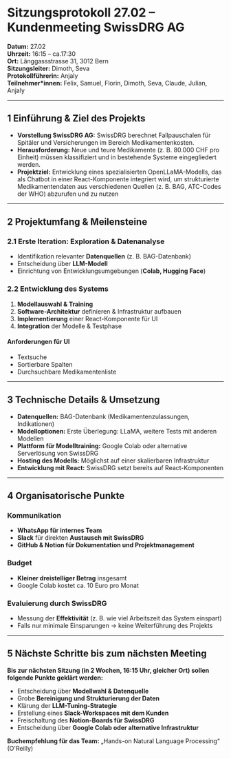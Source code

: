 #  Sitzungsprotokoll 27.02  – Kundenmeeting SwissDRG AG

**Datum:**   27.02 <br>
**Uhrzeit:** 16:15 – ca.17:30 <br>
**Ort:**   Länggassstrasse 31, 3012 Bern <br>
**Sitzungsleiter:** Dimoth, Seva <br>
**Protokollführerin:** Anjaly  <br>
**Teilnehmer*innen:** Felix, Samuel, Florin, Dimoth, Seva, Claude, Julian, Anjaly

---

## 1️ Einführung & Ziel des Projekts
- **Vorstellung SwissDRG AG:** SwissDRG berechnet Fallpauschalen für Spitäler und Versicherungen im Bereich Medikamentenkosten.
- **Herausforderung:** Neue und teure Medikamente (z. B. 80.000 CHF pro Einheit) müssen klassifiziert und in bestehende Systeme eingegliedert werden.
- **Projektziel:** Entwicklung eines spezialisierten OpenLLaMA-Modells, das als Chatbot in einer React-Komponente integriert wird, um strukturierte Medikamentendaten aus verschiedenen Quellen (z. B. BAG, ATC-Codes der WHO) abzurufen und zu nutzen

---

## 2️ Projektumfang & Meilensteine

###  2.1 Erste Iteration: Exploration & Datenanalyse
- Identifikation relevanter **Datenquellen** (z. B. BAG-Datenbank)  
- Entscheidung über **LLM-Modell**  
- Einrichtung von Entwicklungsumgebungen (**Colab, Hugging Face**)

### 2.2 Entwicklung des Systems
1. **Modellauswahl & Training**
2. **Software-Architektur** definieren & Infrastruktur aufbauen
3. **Implementierung** einer React-Komponente für UI
4. **Integration** der Modelle & Testphase

#### Anforderungen für UI
- Textsuche
- Sortierbare Spalten
- Durchsuchbare Medikamentenliste

---

## 3️ Technische Details & Umsetzung
- **Datenquellen:** BAG-Datenbank (Medikamentenzulassungen, Indikationen)
- **Modelloptionen:** Erste Überlegung: LLaMA, weitere Tests mit anderen Modellen
- **Plattform für Modelltraining:** Google Colab oder alternative Serverlösung von SwissDRG
- **Hosting des Modells:** Möglichst auf einer skalierbaren Infrastruktur
- **Entwicklung mit React:** SwissDRG setzt bereits auf React-Komponenten

---

## 4️ Organisatorische Punkte
### Kommunikation
- **WhatsApp für internes Team**
- **Slack** für direkten **Austausch mit SwissDRG**
- **GitHub & Notion für Dokumentation und Projektmanagement**

### Budget
- **Kleiner dreistelliger Betrag** insgesamt
- Google Colab kostet ca. 10 Euro pro Monat

###  Evaluierung durch SwissDRG
- Messung der **Effektivität** (z. B. wie viel Arbeitszeit das System einspart)
- Falls nur minimale Einsparungen → keine Weiterführung des Projekts

---

## 5️ Nächste Schritte bis zum nächsten Meeting
**Bis zur nächsten Sitzung (in 2 Wochen, 16:15 Uhr, gleicher Ort) sollen folgende Punkte geklärt werden:**
- Entscheidung über **Modellwahl & Datenquelle**
- Grobe **Bereinigung und Strukturierung der Daten**
- Klärung der **LLM-Tuning-Strategie**
- Erstellung eines **Slack-Workspaces mit dem Kunden**
- Freischaltung des **Notion-Boards für SwissDRG**
- Entscheidung über **Google Colab oder alternative Infrastruktur**

**Buchempfehlung für das Team:** „Hands-on Natural Language Processing“ (O'Reilly) 
